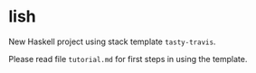lish
==========

New Haskell project using stack template `tasty-travis`.

Please read file `tutorial.md` for first steps in using the template.
